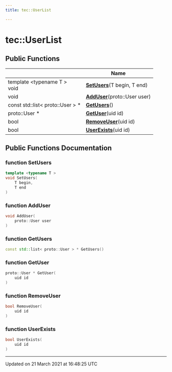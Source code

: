```yaml
---
title: tec::UserList

---
```


# tec::UserList



## Public Functions

|                | Name           |
| -------------- | -------------- |
| template <typename T \> <br>void | **[SetUsers](/engine/Classes/classtec_1_1_user_list/#function-setusers)**(T begin, T end) |
| void | **[AddUser](/engine/Classes/classtec_1_1_user_list/#function-adduser)**(proto::User user) |
| const std::list< proto::User > * | **[GetUsers](/engine/Classes/classtec_1_1_user_list/#function-getusers)**() |
| proto::User * | **[GetUser](/engine/Classes/classtec_1_1_user_list/#function-getuser)**(uid id) |
| bool | **[RemoveUser](/engine/Classes/classtec_1_1_user_list/#function-removeuser)**(uid id) |
| bool | **[UserExists](/engine/Classes/classtec_1_1_user_list/#function-userexists)**(uid id) |

## Public Functions Documentation

### function SetUsers

```cpp
template <typename T >
void SetUsers(
    T begin,
    T end
)
```


### function AddUser

```cpp
void AddUser(
    proto::User user
)
```


### function GetUsers

```cpp
const std::list< proto::User > * GetUsers()
```


### function GetUser

```cpp
proto::User * GetUser(
    uid id
)
```


### function RemoveUser

```cpp
bool RemoveUser(
    uid id
)
```


### function UserExists

```cpp
bool UserExists(
    uid id
)
```


-------------------------------

Updated on 21 March 2021 at 16:48:25 UTC